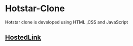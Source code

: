 # Hotstar-Clone
Hotstar clone is  developed using HTML ,CSS  and JavaScript</br>
## [HostedLink](https://hotstar-clone-gamma.vercel.app/)
